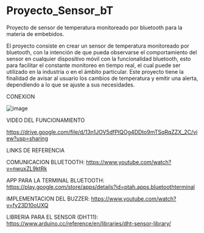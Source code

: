 # Proyecto_Sensor_bT
Proyecto de sensor de temperatura monitoreado por bluetooth para la materia de embebidos.

El proyecto consiste en crear un sensor de temperatura monitoreado por bluetooth, con la intención de que pueda observarse el comportamiento del sensor en cualquier dispositivo móvil con la funcionalidad bluetooth, esto para facilitar el constante monitoreo en tiempo real, el cual puede ser utilizado en la industria o en el ámbito particular.
Este proyecto tiene la finalidad de avisar al usuario los cambios de temperatura y emitir una alerta, dependiendo a lo que se ajuste a sus necesidades.

CONEXION

![image](https://user-images.githubusercontent.com/91091105/143726325-030ba88c-680b-477c-b4c0-6010a1a57d31.png)

VIDEO DEL FUNCIONAMIENTO

https://drive.google.com/file/d/13n1JOV5dfPIQOg4DDto9mTSqRqZZX_2C/view?usp=sharing

LINKS DE REFERENCIA

COMUNICACION BLUETOOTH: https://www.youtube.com/watch?v=nwuxZL9ktRk

APP PARA LA TERMINAL BLUETOOTH: https://play.google.com/store/apps/details?id=ptah.apps.bluetoothterminal

IMPLEMENTACION DEL BUZZER: https://www.youtube.com/watch?v=fy23D10oUXQ

LIBRERIA PARA EL SENSOR (DHT11): https://www.arduino.cc/reference/en/libraries/dht-sensor-library/



